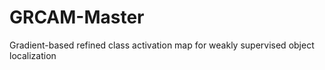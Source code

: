 # GRCAM-Master
Gradient-based refined class activation map for weakly supervised object localization
